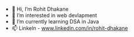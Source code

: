 - 👋 Hi, I’m Rohit Dhakane
- 👀 I’m interested in web devlapment
- 🌱 I’m currently learning DSA in Java
- 📫 Linkeln - www.linkedin.com/in/rohit-dhakane

<!---
rohitdhakane6/rohitdhakane6 is a ✨ special ✨ repository because its `README.md` (this file) appears on your GitHub profile.
You can click the Preview link to take a look at your changes.
--->

